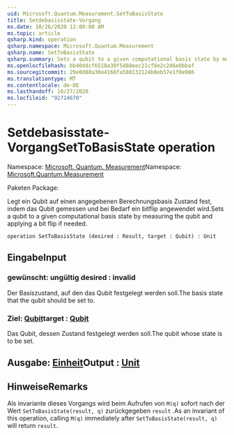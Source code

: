 ```yaml
---
uid: Microsoft.Quantum.Measurement.SetToBasisState
title: Setdebasisstate-Vorgang
ms.date: 10/26/2020 12:00:00 AM
ms.topic: article
qsharp.kind: operation
qsharp.namespace: Microsoft.Quantum.Measurement
qsharp.name: SetToBasisState
qsharp.summary: Sets a qubit to a given computational basis state by measuring the qubit and applying a bit flip if needed.
ms.openlocfilehash: bb40ddcf6518a30f5d88eec21cf8e2c2d6e0bbaf
ms.sourcegitcommit: 29e0d88a30e4166fa580132124b0eb57e1f0e986
ms.translationtype: MT
ms.contentlocale: de-DE
ms.lasthandoff: 10/27/2020
ms.locfileid: "92724670"
---
```

# <a name="settobasisstate-operation"></a><span data-ttu-id="fa8f4-102">Setdebasisstate-Vorgang</span><span class="sxs-lookup"><span data-stu-id="fa8f4-102">SetToBasisState operation</span></span>

<span data-ttu-id="fa8f4-103">Namespace: [Microsoft. Quantum. Measurement](xref:Microsoft.Quantum.Measurement)</span><span class="sxs-lookup"><span data-stu-id="fa8f4-103">Namespace: [Microsoft.Quantum.Measurement](xref:Microsoft.Quantum.Measurement)</span></span>

<span data-ttu-id="fa8f4-104">Paketen [](https://nuget.org/packages/)</span><span class="sxs-lookup"><span data-stu-id="fa8f4-104">Package: [](https://nuget.org/packages/)</span></span>


<span data-ttu-id="fa8f4-105">Legt ein Qubit auf einen angegebenen Berechnungsbasis Zustand fest, indem das Qubit gemessen und bei Bedarf ein bitflip angewendet wird.</span><span class="sxs-lookup"><span data-stu-id="fa8f4-105">Sets a qubit to a given computational basis state by measuring the qubit and applying a bit flip if needed.</span></span>

```qsharp
operation SetToBasisState (desired : Result, target : Qubit) : Unit
```


## <a name="input"></a><span data-ttu-id="fa8f4-106">Eingabe</span><span class="sxs-lookup"><span data-stu-id="fa8f4-106">Input</span></span>

### <a name="desired--__invalidresult__"></a><span data-ttu-id="fa8f4-107">gewünscht: __ungültig <Result>__</span><span class="sxs-lookup"><span data-stu-id="fa8f4-107">desired : __invalid<Result>__</span></span>

<span data-ttu-id="fa8f4-108">Der Basiszustand, auf den das Qubit festgelegt werden soll.</span><span class="sxs-lookup"><span data-stu-id="fa8f4-108">The basis state that the qubit should be set to.</span></span>


### <a name="target--qubit"></a><span data-ttu-id="fa8f4-109">Ziel: [Qubit](xref:microsoft.quantum.lang-ref.qubit)</span><span class="sxs-lookup"><span data-stu-id="fa8f4-109">target : [Qubit](xref:microsoft.quantum.lang-ref.qubit)</span></span>

<span data-ttu-id="fa8f4-110">Das Qubit, dessen Zustand festgelegt werden soll.</span><span class="sxs-lookup"><span data-stu-id="fa8f4-110">The qubit whose state is to be set.</span></span>



## <a name="output--unit"></a><span data-ttu-id="fa8f4-111">Ausgabe: [Einheit](xref:microsoft.quantum.lang-ref.unit)</span><span class="sxs-lookup"><span data-stu-id="fa8f4-111">Output : [Unit](xref:microsoft.quantum.lang-ref.unit)</span></span>



## <a name="remarks"></a><span data-ttu-id="fa8f4-112">Hinweise</span><span class="sxs-lookup"><span data-stu-id="fa8f4-112">Remarks</span></span>

<span data-ttu-id="fa8f4-113">Als invariante dieses Vorgangs wird beim Aufrufen von `M(q)` sofort nach der Wert `SetToBasisState(result, q)` zurückgegeben `result` .</span><span class="sxs-lookup"><span data-stu-id="fa8f4-113">As an invariant of this operation, calling `M(q)` immediately after `SetToBasisState(result, q)` will return `result`.</span></span>
